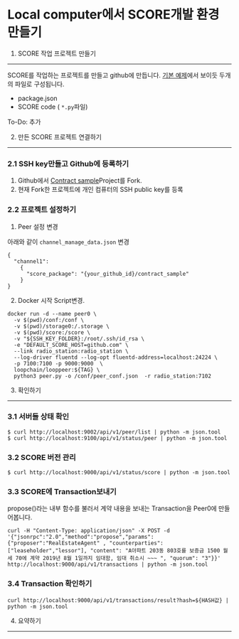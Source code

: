 
Local computer에서 SCORE개발 환경 만들기
===================



1. SCORE 작업 프로젝트 만들기
------

 SCORE를 작업하는 프로젝트를 만들고 github에 만듭니다. [기본 예제](https://github.com/theloopkr/loopchain/tree/master/score/sample-test_score)에서 보이듯 두개의 파일로 구성됩니다.

  * package.json
  * SCORE code ( ```*.py```파일)

To-Do: 추가


2. 만든 SCORE 프로젝트 연결하기
-----

### 2.1 SSH key만들고 Github에 등록하기
 1. Github에서 [Contract sample](https://github.com/theloopkr/contract_sample)Project를 Fork.
 2. 현재 Fork한 프로젝트에 개인 컴퓨터의 SSH public key를 등록

### 2.2 프로젝트 설정하기
 1. Peer 설정 변경

 아래와 같이 ```channel_manage_data.json``` 변경
 ```
 {
   "channel1":
     {
       "score_package": "{your_github_id}/contract_sample"
     }
 }

 ```
 2. Docker 시작 Script변경.
```
docker run -d --name peer0 \
  -v $(pwd)/conf:/conf \
  -v $(pwd)/storage0:/.storage \
  -v $(pwd)/score:/score \
  -v "${SSH_KEY_FOLDER}:/root/.ssh/id_rsa \
  -e "DEFAULT_SCORE_HOST=github.com" \
  --link radio_station:radio_station \
  --log-driver fluentd --log-opt fluentd-address=localhost:24224 \
  -p 7100:7100 -p 9000:9000  \
  loopchain/looppeer:${TAG} \
  python3 peer.py -o /conf/peer_conf.json  -r radio_station:7102
````

3. 확인하기
------

### 3.1 서버들 상태 확인
```
$ curl http://localhost:9002/api/v1/peer/list | python -m json.tool
$ curl http://localhost:9100/api/v1/status/peer | python -m json.tool
```

### 3.2 SCORE 버전 관리
```
$ curl http://localhost:9000/api/v1/status/score | python -m json.tool

```

### 3.3 SCORE에 Transaction보내기

 propose()라는 내부 함수를 불러서 계약 내용을 보내는 Transaction을 Peer0에 만들어봅니다.

```
curl -H "Content-Type: application/json" -X POST -d '{"jsonrpc":"2.0","method":"propose","params":{"proposer":"RealEstateAgent" , "counterparties": ["leaseholder","lessor"], "content": "A아파트 203동 803호를 보증금 1500 월세 70에 계약 2019년 8월 1일까지 임대함, 임대 취소시 ~~~ ", "quorum": "3"}}'  http://localhost:9000/api/v1/transactions | python -m json.tool

```

### 3.4 Transaction 확인하기

```
curl http://localhost:9000/api/v1/transactions/result?hash=${HASH값} | python -m json.tool
```

4. 요약하기
------
